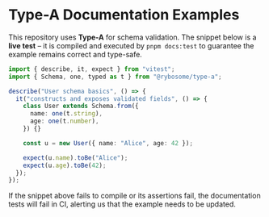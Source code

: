 # Type-A Documentation Examples

This repository uses **Type-A** for schema validation. The snippet below is a **live test** – it is compiled and executed by `pnpm docs:test` to guarantee the example remains correct and type-safe.

```ts
import { describe, it, expect } from "vitest";
import { Schema, one, typed as t } from "@rybosome/type-a";

describe("User schema basics", () => {
  it("constructs and exposes validated fields", () => {
    class User extends Schema.from({
      name: one(t.string),
      age: one(t.number),
    }) {}

    const u = new User({ name: "Alice", age: 42 });

    expect(u.name).toBe("Alice");
    expect(u.age).toBe(42);
  });
});
```

If the snippet above fails to compile or its assertions fail, the documentation tests will fail in CI, alerting us that the example needs to be updated.
